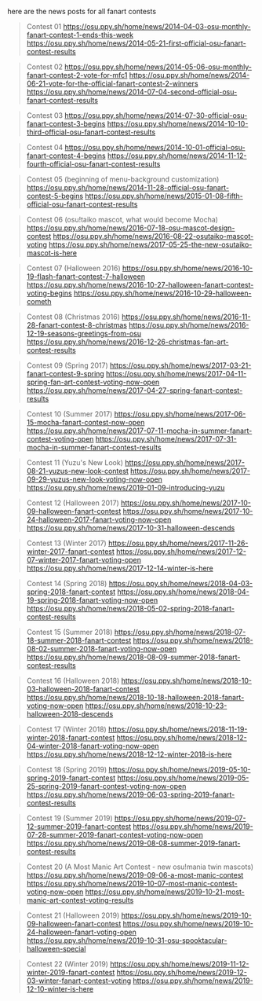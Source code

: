 here are the news posts for all fanart contests

> Contest 01
https://osu.ppy.sh/home/news/2014-04-03-osu-monthly-fanart-contest-1-ends-this-week
https://osu.ppy.sh/home/news/2014-05-21-first-official-osu-fanart-contest-results

> Contest 02
https://osu.ppy.sh/home/news/2014-05-06-osu-monthly-fanart-contest-2-vote-for-mfc1
https://osu.ppy.sh/home/news/2014-06-21-vote-for-the-official-fanart-contest-2-winners
https://osu.ppy.sh/home/news/2014-07-04-second-official-osu-fanart-contest-results

> Contest 03
https://osu.ppy.sh/home/news/2014-07-30-official-osu-fanart-contest-3-begins
https://osu.ppy.sh/home/news/2014-10-10-third-official-osu-fanart-contest-results

> Contest 04
https://osu.ppy.sh/home/news/2014-10-01-official-osu-fanart-contest-4-begins
https://osu.ppy.sh/home/news/2014-11-12-fourth-official-osu-fanart-contest-results

> Contest 05 (beginning of menu-background customization)
https://osu.ppy.sh/home/news/2014-11-28-official-osu-fanart-contest-5-begins
https://osu.ppy.sh/home/news/2015-01-08-fifth-official-osu-fanart-contest-results

> Contest 06 (osu!taiko mascot, what would become Mocha)
https://osu.ppy.sh/home/news/2016-07-18-osu-mascot-design-contest
https://osu.ppy.sh/home/news/2016-08-22-osutaiko-mascot-voting
https://osu.ppy.sh/home/news/2017-05-25-the-new-osutaiko-mascot-is-here

> Contest 07 (Halloween 2016)
https://osu.ppy.sh/home/news/2016-10-19-flash-fanart-contest-7-halloween
https://osu.ppy.sh/home/news/2016-10-27-halloween-fanart-contest-voting-begins
https://osu.ppy.sh/home/news/2016-10-29-halloween-cometh

> Contest 08 (Christmas 2016)
https://osu.ppy.sh/home/news/2016-11-28-fanart-contest-8-christmas
https://osu.ppy.sh/home/news/2016-12-19-seasons-greetings-from-osu
https://osu.ppy.sh/home/news/2016-12-26-christmas-fan-art-contest-results

> Contest 09 (Spring 2017)
https://osu.ppy.sh/home/news/2017-03-21-fanart-contest-9-spring
https://osu.ppy.sh/home/news/2017-04-11-spring-fan-art-contest-voting-now-open
https://osu.ppy.sh/home/news/2017-04-27-spring-fanart-contest-results

> Contest 10 (Summer 2017)
https://osu.ppy.sh/home/news/2017-06-15-mocha-fanart-contest-now-open
https://osu.ppy.sh/home/news/2017-07-11-mocha-in-summer-fanart-contest-voting-open
https://osu.ppy.sh/home/news/2017-07-31-mocha-in-summer-fanart-contest-results

> Contest 11 (Yuzu's New Look)
https://osu.ppy.sh/home/news/2017-08-21-yuzus-new-look-contest
https://osu.ppy.sh/home/news/2017-09-29-yuzus-new-look-voting-now-open
https://osu.ppy.sh/home/news/2019-01-09-introducing-yuzu

> Contest 12 (Halloween 2017)
https://osu.ppy.sh/home/news/2017-10-09-halloween-fanart-contest
https://osu.ppy.sh/home/news/2017-10-24-halloween-2017-fanart-voting-now-open
https://osu.ppy.sh/home/news/2017-10-31-halloween-descends

> Contest 13 (Winter 2017)
https://osu.ppy.sh/home/news/2017-11-26-winter-2017-fanart-contest
https://osu.ppy.sh/home/news/2017-12-07-winter-2017-fanart-voting-open
https://osu.ppy.sh/home/news/2017-12-14-winter-is-here

> Contest 14 (Spring 2018)
https://osu.ppy.sh/home/news/2018-04-03-spring-2018-fanart-contest
https://osu.ppy.sh/home/news/2018-04-19-spring-2018-fanart-voting-now-open
https://osu.ppy.sh/home/news/2018-05-02-spring-2018-fanart-contest-results

> Contest 15 (Summer 2018)
https://osu.ppy.sh/home/news/2018-07-18-summer-2018-fanart-contest
https://osu.ppy.sh/home/news/2018-08-02-summer-2018-fanart-voting-now-open
https://osu.ppy.sh/home/news/2018-08-09-summer-2018-fanart-contest-results

> Contest 16 (Halloween 2018)
https://osu.ppy.sh/home/news/2018-10-03-halloween-2018-fanart-contest
https://osu.ppy.sh/home/news/2018-10-18-halloween-2018-fanart-voting-now-open
https://osu.ppy.sh/home/news/2018-10-23-halloween-2018-descends

> Contest 17 (Winter 2018)
https://osu.ppy.sh/home/news/2018-11-19-winter-2018-fanart-contest
https://osu.ppy.sh/home/news/2018-12-04-winter-2018-fanart-voting-now-open
https://osu.ppy.sh/home/news/2018-12-12-winter-2018-is-here

> Contest 18 (Spring 2019)
https://osu.ppy.sh/home/news/2019-05-10-spring-2019-fanart-contest
https://osu.ppy.sh/home/news/2019-05-25-spring-2019-fanart-contest-voting-now-open
https://osu.ppy.sh/home/news/2019-06-03-spring-2019-fanart-contest-results


> Contest 19 (Summer 2019)
https://osu.ppy.sh/home/news/2019-07-12-summer-2019-fanart-contest
https://osu.ppy.sh/home/news/2019-07-28-summer-2019-fanart-contest-voting-now-open
https://osu.ppy.sh/home/news/2019-08-08-summer-2019-fanart-contest-results

> Contest 20 (A Most Manic Art Contest - new osu!mania twin mascots)
https://osu.ppy.sh/home/news/2019-09-06-a-most-manic-contest
https://osu.ppy.sh/home/news/2019-10-07-most-manic-contest-voting-now-open
https://osu.ppy.sh/home/news/2019-10-21-most-manic-art-contest-voting-results

> Contest 21 (Halloween 2019)
https://osu.ppy.sh/home/news/2019-10-09-halloween-fanart-contest
https://osu.ppy.sh/home/news/2019-10-24-halloween-fanart-voting-open
https://osu.ppy.sh/home/news/2019-10-31-osu-spooktacular-halloween-special

> Contest 22 (Winter 2019)
https://osu.ppy.sh/home/news/2019-11-12-winter-2019-fanart-contest
https://osu.ppy.sh/home/news/2019-12-03-winter-fanart-contest-voting
https://osu.ppy.sh/home/news/2019-12-10-winter-is-here
